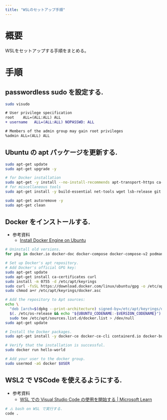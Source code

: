 ```yaml
---
title: "WSLのセットアップ手順"
---
```


# 概要
WSLをセットアップする手順をまとめる。

# 手順

## passwordless sudo を設定する.

```bash
sudo visudo
```

```diff
# User privilege specification
root    ALL=(ALL:ALL) ALL
+ username   ALL=(ALL:ALL) NOPASSWD: ALL

# Members of the admin group may gain root privileges
%admin ALL=(ALL) ALL
```

## Ubuntu の apt パッケージを更新する.

```bash
sudo apt-get update
sudo apt-get upgrade -y

# for Docker installation
sudo apt-get -y install --no-install-recommends apt-transport-https ca-certificates curl gnupg2
# for miscellaneous tools
sudo apt-get install -y build-essential net-tools wget lsb-release git jq unzip

sudo apt-get autoremove -y
sudo apt-get clean
```

## Docker をインストールする.

- 参考資料
    - [Install Docker Engine on Ubuntu](https://docs.docker.com/engine/install/ubuntu/)

```bash
# Uninstall old versions.
for pkg in docker.io docker-doc docker-compose docker-compose-v2 podman-docker containerd runc; do sudo apt-get remove $pkg; done

# Set up Docker's apt repository.
# Add Docker's official GPG key:
sudo apt-get update
sudo apt-get install ca-certificates curl
sudo install -m 0755 -d /etc/apt/keyrings
sudo curl -fsSL https://download.docker.com/linux/ubuntu/gpg -o /etc/apt/keyrings/docker.asc
sudo chmod a+r /etc/apt/keyrings/docker.asc

# Add the repository to Apt sources:
echo \
  "deb [arch=$(dpkg --print-architecture) signed-by=/etc/apt/keyrings/docker.asc] https://download.docker.com/linux/ubuntu \
  $(. /etc/os-release && echo "${UBUNTU_CODENAME:-$VERSION_CODENAME}") stable" | \
  sudo tee /etc/apt/sources.list.d/docker.list > /dev/null
sudo apt-get update

# Install the Docker packages.
sudo apt-get install -y docker-ce docker-ce-cli containerd.io docker-buildx-plugin docker-compose-plugin

# Verify that the installation is successful.
sudo docker run hello-world

# Add your user to the docker group.
sudo usermod -aG docker $USER
```

## WSL2 で VSCode を使えるようにする.

- 参考資料
    - [WSL での Visual Studio Code の使用を開始する | Microsoft Learn](https://learn.microsoft.com/ja-jp/windows/wsl/tutorials/wsl-vscode)

```bash
# ⚠️ bash on WSL で実行する.
code .
```
